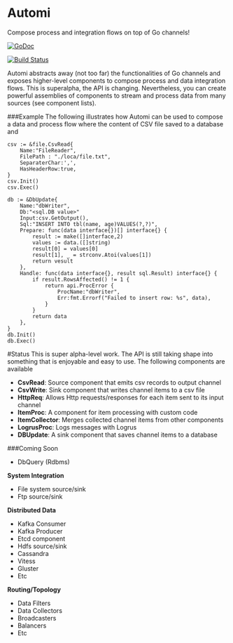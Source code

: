 Automi
======
Compose process and integration flows on top of Go channels!

[![GoDoc](https://godoc.org/github.com/vladimirvivien/automi?status.svg)](https://godoc.org/github.com/vladimirvivien/automi)

[![Build Status](https://travis-ci.org/vladimirvivien/automi.svg)](https://travis-ci.org/vladimirvivien/automi)

Automi abstracts away (not too far) the functionalities of Go channels and exposes higher-level components to compose process and data integration flows.  This is superalpha, the API is changing.  Nevertheless, you can create powerful assemblies of components to stream and process data from many sources (see component lists).

###Example
The following illustrates how Automi can be used to compose a data and process flow where the content of CSV file saved to a database and 

```
csv := &file.CsvRead{
    Name:"FileReader",
    FilePath : "./loca/file.txt",
    SeparaterChar:',',
    HasHeaderRow:true,
}
csv.Init()
csv.Exec()

db := &DbUpdate{
    Name:"dbWriter",
    Db:"<sql.DB value>"
    Input:csv.GetOutput(),
    Sql:"INSERT INTO tbl(name, age)VALUES(?,?)",
    Prepare: func(data interface{})[] interface{} {
	    result := make([]interface,2)
        values := data.([]string)
        result[0] = values[0]
        result[1], _ = strconv.Atoi(values[1])
        return vesult
    },
    Handle: func(data interface{}, result sql.Result) interface{} {
        if result.RowsAffected() != 1 {
            return api.ProcError {
                ProcName:"dbWriter",
                Err:fmt.Errorf("Failed to insert row: %s", data),
            }
        }
        return data
    },
}
db.Init()
db.Exec()
```
#Status
This is super alpha-level work.  The API is still taking shape into something that is enjoyable and easy to use.  The following components are available

 - **CsvRead**: Source component that emits csv records to output channel
 - **CsvWrite**: Sink component that writes channel items to a csv file
 - **HttpReq**: Allows Http requests/responses for each item sent to its input channel
 - **ItemProc**: A component for item processing with custom code
 - **ItemCollector**: Merges collected channel items from other components
 - **LogrusProc**: Logs messages with Logrus 
 - **DBUpdate**: A sink component that saves channel items to a database

###Coming Soon
 - DbQuery (Rdbms)

**System Integration**
 - File system source/sink
 - Ftp source/sink

**Distributed Data**
 - Kafka Consumer
 - Kafka Producer
 - Etcd component
 - Hdfs source/sink
 - Cassandra
 - Vitess
 - Gluster
 - Etc

**Routing/Topology**
 - Data Filters
 - Data Collectors
 - Broadcasters
 - Balancers
 - Etc
